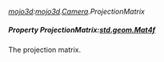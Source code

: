 _[mojo3d](../../modules/mojo3d/mojo3d-module.md):[mojo3d](../../modules/mojo3d/mojo3d-module.md).[Camera](../../modules/mojo3d/mojo3d-camera.md).ProjectionMatrix_
##### Property ProjectionMatrix:[std.geom.Mat4f](../../modules/std/std-geom-mat4f.md)
The projection matrix.
